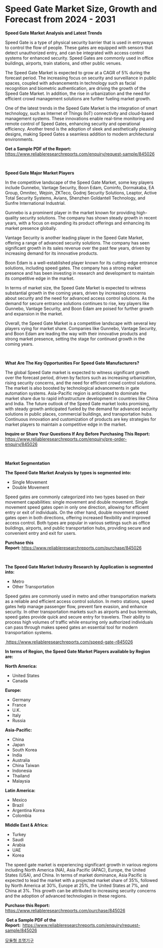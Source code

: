 <p><h1>Speed Gate Market Size, Growth and Forecast from 2024 - 2031</h1></p><p><strong>Speed Gate Market Analysis and Latest Trends</strong></p>
<p><p>Speed Gate is a type of physical security barrier that is used in entryways to control the flow of people. These gates are equipped with sensors that detect unauthorized entry, and can be integrated with access control systems for enhanced security. Speed Gates are commonly used in office buildings, airports, train stations, and other public venues.</p><p>The Speed Gate Market is expected to grow at a CAGR of 5% during the forecast period. The increasing focus on security and surveillance in public spaces, coupled with advancements in technology such as facial recognition and biometric authentication, are driving the growth of the Speed Gate Market. In addition, the rise in urbanization and the need for efficient crowd management solutions are further fueling market growth.</p><p>One of the latest trends in the Speed Gate Market is the integration of smart technology, such as Internet of Things (IoT) connectivity and cloud-based management systems. These innovations enable real-time monitoring and remote control of Speed Gates, enhancing security and operational efficiency. Another trend is the adoption of sleek and aesthetically pleasing designs, making Speed Gates a seamless addition to modern architectural environments.</p></p>
<p><strong>Get a Sample PDF of the Report:&nbsp;</strong> <a href="https://www.reliableresearchreports.com/enquiry/request-sample/845026">https://www.reliableresearchreports.com/enquiry/request-sample/845026</a></p>
<p>&nbsp;</p>
<p><strong>Speed Gate Major Market Players</strong></p>
<p><p>In the competitive landscape of the Speed Gate Market, some key players include Gunnebo, Vantage Security, Boon Edam, Cominfo, Dormakaba, EA Group, Omnitec, Wejoin, ZKTeco, Godrej Security Solutions, Leaptor, Active Total Security Systems, Avians, Shenzhen Goldantell Technology, and Sunfre International Industrial.</p><p>Gunnebo is a prominent player in the market known for providing high-quality security solutions. The company has shown steady growth in recent years, with a focus on expanding its product offerings and enhancing its market presence globally.</p><p>Vantage Security is another leading player in the Speed Gate Market, offering a range of advanced security solutions. The company has seen significant growth in its sales revenue over the past few years, driven by increasing demand for its innovative products.</p><p>Boon Edam is a well-established player known for its cutting-edge entrance solutions, including speed gates. The company has a strong market presence and has been investing in research and development to maintain its competitive edge in the market.</p><p>In terms of market size, the Speed Gate Market is expected to witness substantial growth in the coming years, driven by increasing concerns about security and the need for advanced access control solutions. As the demand for secure entrance solutions continues to rise, key players like Gunnebo, Vantage Security, and Boon Edam are poised for further growth and expansion in the market.</p><p>Overall, the Speed Gate Market is a competitive landscape with several key players vying for market share. Companies like Gunnebo, Vantage Security, and Boon Edam are leading the way with their innovative products and strong market presence, setting the stage for continued growth in the coming years.</p></p>
<p>&nbsp;</p>
<p><strong>What Are The Key Opportunities For Speed Gate Manufacturers?</strong></p>
<p><p>The global Speed Gate market is expected to witness significant growth over the forecast period, driven by factors such as increasing urbanization, rising security concerns, and the need for efficient crowd control solutions. The market is also boosted by technological advancements in gate automation systems. Asia-Pacific region is anticipated to dominate the market share due to rapid infrastructure development in countries like China and India. The future outlook of the Speed Gate market looks promising, with steady growth anticipated fueled by the demand for advanced security solutions in public places, commercial buildings, and transportation hubs. Continuous innovation and customization of products are key strategies for market players to maintain a competitive edge in the market.</p></p>
<p><strong>Inquire or Share Your Questions If Any Before Purchasing This Report:</strong> <a href="https://www.reliableresearchreports.com/enquiry/pre-order-enquiry/845026">https://www.reliableresearchreports.com/enquiry/pre-order-enquiry/845026</a></p>
<p>&nbsp;</p>
<p><strong>Market Segmentation</strong></p>
<p><strong>The Speed Gate Market Analysis by types is segmented into:</strong></p>
<p><ul><li>Single Movement</li><li>Double Movement</li></ul></p>
<p><p>Speed gates are commonly categorized into two types based on their movement capabilities: single movement and double movement. Single movement speed gates open in only one direction, allowing for efficient entry or exit of individuals. On the other hand, double movement speed gates open in both directions, offering increased flexibility and improved access control. Both types are popular in various settings such as office buildings, airports, and public transportation hubs, providing secure and convenient entry and exit for users.</p></p>
<p><strong>Purchase this Report:&nbsp;</strong><a href="https://www.reliableresearchreports.com/purchase/845026">https://www.reliableresearchreports.com/purchase/845026</a></p>
<p>&nbsp;</p>
<p><strong>The Speed Gate Market Industry Research by Application is segmented into:</strong></p>
<p><ul><li>Metro</li><li>Other Transportation</li></ul></p>
<p><p>Speed gates are commonly used in metro and other transportation markets as a reliable and efficient access control solution. In metro stations, speed gates help manage passenger flow, prevent fare evasion, and enhance security. In other transportation markets such as airports and bus terminals, speed gates provide quick and secure entry for travelers. Their ability to process high volumes of traffic while ensuring only authorized individuals can pass through makes speed gates an essential tool for modern transportation systems.</p></p>
<p><a href="https://www.reliableresearchreports.com/speed-gate-r845026">&nbsp;https://www.reliableresearchreports.com/speed-gate-r845026</a></p>
<p><strong>In terms of Region, the Speed Gate Market Players available by Region are:</strong></p>
<p>
    <p> <strong> North America: </strong>
        <ul>
            <li>United States</li>
            <li>Canada</li>
        </ul>
        </p> 
    <p> <strong> Europe: </strong>
        <ul>
            <li>Germany</li>
            <li>France</li>
            <li>U.K.</li>
            <li>Italy</li>
            <li>Russia</li>
        </ul>
        </p> 
    <p> <strong> Asia-Pacific: </strong>
        <ul>
            <li>China</li>
            <li>Japan</li>
            <li>South Korea</li>
            <li>India</li>
            <li>Australia</li>
            <li>China Taiwan</li>
            <li>Indonesia</li>
            <li>Thailand</li>
            <li>Malaysia</li>
        </ul>
        </p> 
    <p> <strong> Latin America: </strong>
        <ul>
            <li>Mexico</li>
            <li>Brazil</li>
            <li>Argentina Korea</li>
            <li>Colombia</li>
        </ul>
        </p> 
    <p> <strong> Middle East & Africa: </strong>
        <ul>
            <li>Turkey</li>
            <li>Saudi</li>
            <li>Arabia</li>
            <li>UAE</li>
            <li>Korea</li>
        </ul>
    </p>
    </p>
<p><p>The speed gate market is experiencing significant growth in various regions including North America (NA), Asia Pacific (APAC), Europe, the United States (USA), and China. In terms of market dominance, Asia Pacific is expected to lead the market with a projected market share of 35%, followed by North America at 30%, Europe at 25%, the United States at 7%, and China at 3%. This growth can be attributed to increasing security concerns and the adoption of advanced technologies in these regions.</p></p>
<p><strong>Purchase this Report: </strong><a href="https://www.reliableresearchreports.com/purchase/845026">https://www.reliableresearchreports.com/purchase/845026</a></p>
<p>&nbsp;<strong>Get a Sample PDF of the Report:&nbsp;&nbsp;</strong><a href="https://www.reliableresearchreports.com/enquiry/request-sample/845026">https://www.reliableresearchreports.com/enquiry/request-sample/845026</a></p>
<p><strong></strong></p>
<p><p><a href="https://medium.com/@joanacasper2001/%EB%AA%A8%EB%93%88%ED%98%95-%EC%A1%B0%EB%AA%85%EC%9E%A5%EC%B9%98-%EC%8B%9C%EC%9E%A5-%EB%B6%84%EC%84%9D-cagr-%EC%8B%9C%EC%9E%A5-%EC%84%B8%EB%B6%84%ED%99%94-%EB%B0%8F-%EC%A0%84-%EC%84%B8%EA%B3%84-%EC%82%B0%EC%97%85-%EA%B0%9C%EC%9A%94-6d1465983fd7">모듈형 조명기구</a></p></p>